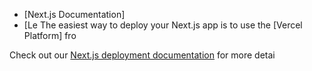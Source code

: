 


- [Next.js Documentation]
- [Le
The easiest way to deploy your Next.js app is to use the [Vercel Platform] fro

Check out our [Next.js deployment documentation](https://nextjs.org/docs/deployment) for more detai
